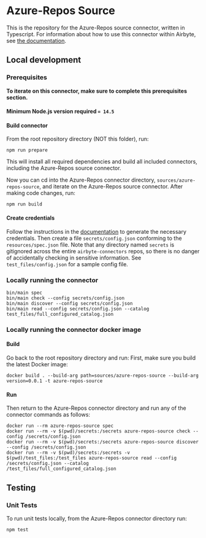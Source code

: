 # Azure-Repos Source

This is the repository for the Azure-Repos source connector, written in Typescript.
For information about how to use this connector within Airbyte, see [the
documentation](https://docs.airbyte.io/integrations/sources/azure-repos).

## Local development

### Prerequisites

**To iterate on this connector, make sure to complete this prerequisites
section.**

#### Minimum Node.js version required `= 14.5`

#### Build connector

From the root repository directory (NOT this folder), run:

```
npm run prepare
```

This will install all required dependencies and build all included connectors,
including the Azure-Repos source connector.

Now you can cd into the Azure-Repos connector directory, `sources/azure-repos-source`,
and iterate on the Azure-Repos source connector. After making code changes, run:

```
npm run build
```

#### Create credentials

Follow the instructions in the
[documentation](https://docs.airbyte.io/integrations/sources/azure-repos) to
generate the necessary credentials. Then create a file `secrets/config.json`
conforming to the `resources/spec.json` file. Note that any directory named
`secrets` is gitignored across the entire `airbyte-connectors` repos, so there is
no danger of accidentally checking in sensitive information. See
`test_files/config.json` for a sample config file.

### Locally running the connector

```
bin/main spec
bin/main check --config secrets/config.json
bin/main discover --config secrets/config.json
bin/main read --config secrets/config.json --catalog test_files/full_configured_catalog.json
```

### Locally running the connector docker image

#### Build

Go back to the root repository directory and run:
First, make sure you build the latest Docker image:

```
docker build . --build-arg path=sources/azure-repos-source --build-arg version=0.0.1 -t azure-repos-source
```

#### Run

Then return to the Azure-Repos connector directory and run any of the connector
commands as follows:

```
docker run --rm azure-repos-source spec
docker run --rm -v $(pwd)/secrets:/secrets azure-repos-source check --config /secrets/config.json
docker run --rm -v $(pwd)/secrets:/secrets azure-repos-source discover --config /secrets/config.json
docker run --rm -v $(pwd)/secrets:/secrets -v $(pwd)/test_files:/test_files azure-repos-source read --config /secrets/config.json --catalog /test_files/full_configured_catalog.json
```

## Testing

### Unit Tests

To run unit tests locally, from the Azure-Repos connector directory run:

```
npm test
```
